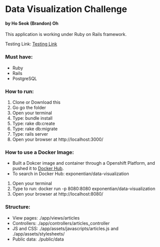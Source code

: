 # Data Visualization Challenge

#### by Ho Seok (Brandon) Oh

This application is working under Ruby on Rails framework.

Testing Link: [Testing Link]

### Must have:
- Ruby
- Rails
- PostgreSQL

### How to run:
1. Clone or Download this
2. Go go the folder
3. Open your terminal
4. Type: bundle install
5. Type: rake db:create
6. Type: rake db:migrate
7. Type: rails server
8. Open your browser at http://localhost:3000/

### How to use a Docker Image:
- Built a Dokcer image and container through a Openshift Platform, and pushed it to [Docker Hub].
- To search in Docker Hub: exponentian/data-visualization
1. Open your terminal
2. Type to run: docker run -p 8080:8080 exponentian/data-visualization
3. Open your browser at http://localhost:8080/


### Structure:
- View pages: ./app/views/articles
- Controllers: ./app/controllers/articles_controller
- JS and CSS: ./app/assets/javascripts/articles.js and ./app/assets/stylesheets/
- Public data: ./public/data



[Testing Link]: <https://data-visualization-hoseokoh.herokuapp.com/>
[Docker Hub]: <https://hub.docker.com/>
